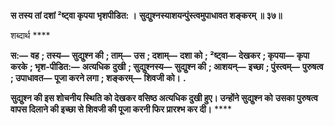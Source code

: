**स तस्य तां दशां ²ष्ट्वा कृपया भृशपीडित: ।** **सुद्युश्नस्याशयन्पुंस्त्वमुपाधावत शङ्करम् ॥ ३७॥** 

शब्दार्थ **** 

**स:—** **वह** **; तस्य—** **सुद्युश्न की** **; ताम्—** **उस** **; दशाम्—** **दशा को** **; ²ष्ट्वा—** **देखकर** **; कृपया—** **कृपा करके** **; भृश-पीडित:—** **अत्यधिक** **दुखी** **; सुद्युश्नस्य—** **सुद्युश्न की** **; आशयन्—** **इच्छा** **; पुंस्त्वम्—** **पुरुषत्व** **; उपाधावत—** **पूजा करने लगा** **; शङ्करम्—** **शिवजी को।** **.** 

**सुद्युश्न की इस शोचनीय स्थिति को देखकर वसिष्ठ अत्यधिक दुखी हुए। उन्होंने सुद्युश्न को** **उसका पुरुषत्व वापस दिलाने की इच्छा से शिवजी की पूजा करनी फिर प्रारश्भ कर दी।** **** 